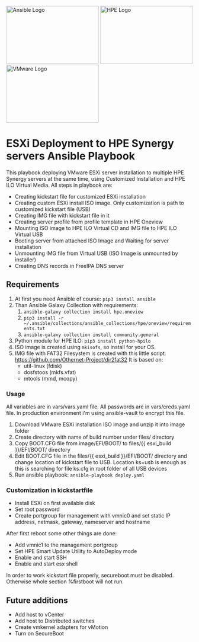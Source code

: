 <img src="https://upload.wikimedia.org/wikipedia/commons/2/24/Ansible_logo.svg" width="250" height="156" alt="Ansible Logo" />   <img src="https://upload.wikimedia.org/wikipedia/commons/4/46/Hewlett_Packard_Enterprise_logo.svg" width="250" height="156" alt="HPE Logo" />   <img src="https://upload.wikimedia.org/wikipedia/commons/9/9a/Vmware.svg" width="250" height="156" alt="VMware Logo" />

# ESXi Deployment to HPE Synergy servers Ansible Playbook

This playbook deploying VMware ESXi server installation to multiple HPE Synergy servers at the same time, using Customized Installation and HPE ILO Virtual Media.
All steps in playbook are: 
- Creating kickstart file for customized ESXi installation
- Creating custom ESXi install ISO image. Only customization is path to customized kickstart file (USB)
- Creating IMG file with kickstart file in it
- Creating server profile from profile template in HPE Oneview
- Mounting ISO image to HPE ILO Virtual CD and IMG file to HPE ILO Virtual USB
- Booting server from attached ISO Image and Waiting for server installation
- Unmounting IMG file from Virtual USB (ISO Image is unmounted by installer)
- Creating DNS records in FreeIPA DNS server

## Requirements

  1. At first you need Ansible of course: `pip3 install ansible`
  2. Than Ansible Galaxy Collection with requirements: 
     1. `ansible-galaxy collection install hpe.oneview`
     2. `pip3 install -r ~/.ansible/collections/ansible_collections/hpe/oneview/requirements.txt`
     3. `ansible-galaxy collection install community.general`
  3. Python module for HPE ILO: `pip3 install python-hpilo`
  4. ISO image is created using `mkisofs`, so install for your OS.
  5. IMG file with FAT32 Filesystem is created with this little script: https://github.com/Othernet-Project/dir2fat32
     It is based on: 
        - util-linux (fdisk)
        - dosfstoos (mkfs.vfat)
        - mtools (mmd, mcopy)


### Usage
All variables are in vars/vars.yaml file.
All passwords are in vars/creds.yaml file. In production environment i'm using ansible-vault to encrypt this file. 

  1. Download VMware ESXi installation ISO image and unzip it into image folder
  2. Create directory with name of build number under files/ directory
  3. Copy BOOT.CFG file from image/EFI/BOOT/ to files/{{ esxi_build }}/EFI/BOOT/ directory
  4. Edit BOOT.CFG file in the files/{{ esxi_build }}/EFI/BOOT/ directory and change location of kickstart file to USB. Location ks=usb is enough as this is searching for file ks.cfg in root folder of all USB devices
  5. Run ansible playbook: `ansible-playbook deploy.yaml`

### Customization in kickstartfile
- Install ESXi on first available disk
- Set root password
- Create portgroup for management with vmnic0 and set static IP address, netmask, gateway, nameserver and hostname

After first reboot some other things are done: 
- Add vmnic1 to the management portgroup
- Set HPE Smart Update Utility to AutoDeploy mode
- Enable and start SSH
- Enable and start esx shell

In order to work kickstart file properly, secureboot must be disabled. Otherwise whole section  %firstboot will not run.

## Future additions
- Add host to vCenter
- Add host to Distributed switches
- Create vmkernel adapters for vMotion
- Turn on SecureBoot
